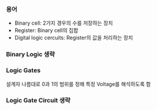 ### 용어
-  Binary cell: 2가지 경우의 수를 저장하는 장치
- Register: Binary cell의 집합
- Digital logic cercuits: Register의 값을 처리하는 장치

### Binary Logic 생략

### Logic Gates
설계자 나름대로 0과 1의 범위를 정해 특정 Voltage를 해석하도록 함
### Logic Gate Circuit 생략
